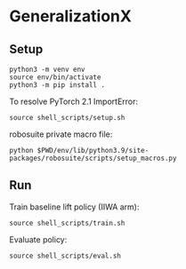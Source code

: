 # GeneralizationX

## Setup
```
python3 -m venv env
source env/bin/activate
python3 -m pip install .
```

To resolve PyTorch 2.1 ImportError:
```
source shell_scripts/setup.sh
```

robosuite private macro file:
```
python $PWD/env/lib/python3.9/site-packages/robosuite/scripts/setup_macros.py
```

## Run
Train baseline lift policy (IIWA arm):
```
source shell_scripts/train.sh
```
Evaluate policy:
```
source shell_scripts/eval.sh
```
